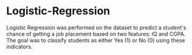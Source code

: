 # Logistic-Regression


Logistic Regression was performed on the dataset to predict a student's chance of getting a job placement  based on two features: IQ and CGPA. The goal was to classify students as either Yes (1) or No (0) using these  indicators.
